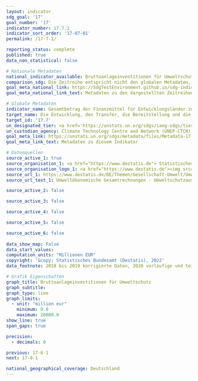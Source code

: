 ```yaml
---
layout: indicator    
sdg_goal: '17'    
goal_number: '17'    
indicator_number: 17.7.1    
indicator_sort_order: '17-07-01'    
permalink: /17-7-1/    

reporting_status: complete    
published: true    
data_non_statistical: false    

# Nationale Metadaten    
national_indicator_available: Bruttoanlageinvestitionen für Umweltschutz    
comparison_sdg: Die Zeitreihe entspricht nicht den globalen Metadaten, bietet aber zusätzliche Informationen.    
goal_meta_national_link: https://SdgTestEnvironment.github.io/sdg-indicators/public/Meta/17.7.1.pdf
goal_meta_national_link_text: Metadaten zu den dargestellten Zeitreihen    

# Globale Metadaten    
indicator_name: Gesamtbetrag der Finanzmittel für Entwicklungsländer zur Förderung der Entwicklung, des Transfers, der Bereitstellung und der Verbreitung von umweltverträglichen Technologien    
target_name: Die Entwicklung, den Transfer, die Bereitstellung und die Verbreitung von umweltverträglichen Technologien an die Entwicklungsländer zu gegenseitig vereinbarten günstigen Bedingungen, einschließlich Konzessions- und Vorzugsbedingungen, fördern    
target_id: '17.7'    
un_designated_tier: <a href='https://unstats.un.org/sdgs/iaeg-sdgs/tier-classification/' title='Klicken Sie hier um weitere Informationen zur UN-Tier-Klassifikation zu erhalten.'  target='_blank'>Tier I</a>    
un_custodian_agency: Climate Technology Centre and Network (UNEP-CTCN)    
goal_meta_link: https://unstats.un.org/sdgs/metadata/files/Metadata-17-07-01.pdf    
goal_meta_link_text: Metadaten zu diesem Indikator        

# Datenquellen
source_active_1: true
source_organisation_1: <a href="https://www.destatis.de"> Statistisches Bundesamt (Destatis) </a>
source_organisation_logo_1: <a href="https://www.destatis.de"><img src="https://g205sdgs.github.io/sdg-indicators/public/OrgImgDe/destatis.png" alt="Logo destatis" style="height:60px; width:148px"/></a>
source_url_1: https://www.destatis.de/DE/Themen/Gesellschaft-Umwelt/Umwelt/UGR/umweltschutzausgaben/Tabellen/ausgaben-umweltschutz.html
source_url_text_1: Umweltökonomische Gesamtrechnungen - Umweltschutzausgaben

source_active_2: false

source_active_3: false

source_active_4: false

source_active_5: false

source_active_6: false
    
data_show_map: False    
data_start_values:     
computation_units: "Millionen EUR"    
copyright: '&copy; Statistisches Bundesamt (Destatis), 2022'    
data_footnote: 2018 bis 2019 korrigierte Daten, 2020 vorläufige und teilweise geschätzte Daten.    

# Grafik Eigenschaften    
graph_title: Bruttoanlageinvestitionen für Umweltschutz
graph_subtitle:     
graph_type: line    
graph_limits:
  - unit: "million eur"
    minimum: 0.0
    maximum: 20000.0
show_line: true
span_gaps: true

precision:
  - decimals: 0    

previous: 17-6-1    
next: 17-8-1    

national_geographical_coverage: Deutschland    
---
```


<span></span>